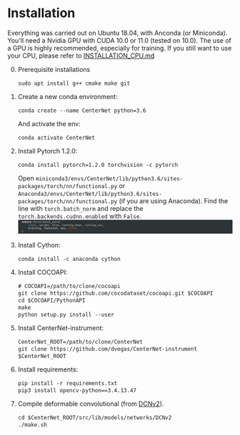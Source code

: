 # Installation

Everything was carried out on Ubuntu 18.04, with Anconda (or Miniconda). You'll need a Nvidia GPU with CUDA 10.0 or 11.0 (tested on 10.0). The use of a GPU is highly recommended, especially for training. If you still want to use your CPU, please refer to [INSTALLATION_CPU.md](INSTLATTION_CPU.md)

0. Prerequisite installations
   ~~~
   sudo apt install g++ cmake make git 
   ~~~
1. Create a new conda environment:
   ~~~
   conda create --name CenterNet python=3.6
   ~~~

   And activate the env:
   ~~~
   conda activate CenterNet
   ~~~
2. Install Pytorch 1.2.0:
   ~~~
   conda install pytorch=1.2.0 torchvision -c pytorch
   ~~~
   Open `miniconda3/envs/CenterNet/lib/python3.6/sites-packages/torch/nn/functional.py` or `Anaconda3/envs/CenterNet/lib/python3.6/sites-packages/torch/nn/functional.py` (if you are using Anaconda).
   Find the line with `torch.batch_norm` and replace the `torch.backends.cudnn.enabled` with `False`.
   ![alt text](Torch.batch.png)

3. Install Cython:
   ~~~
   conda install -c anaconda cython
   ~~~
   
4. Install COCOAPI:
   ~~~
   # COCOAPI=/path/to/clone/cocoapi
   git clone https://github.com/cocodataset/cocoapi.git $COCOAPI
   cd $COCOAPI/PythonAPI
   make
   python setup.py install --user
   ~~~
5. Install CenterNet-instrument:
   ~~~
   CenterNet_ROOT=/path/to/clone/CenterNet
   git clone https://github.com/dvegas/CenterNet-instrument $CenterNet_ROOT
   ~~~
6. Install requirements:
   ~~~
   pip install -r requirements.txt
   pip3 install opencv-python==3.4.13.47
   ~~~
7. Compile deformable convolutional (from [DCNv2](https://github.com/CharlesShang/DCNv2)).
   ~~~
   cd $CenterNet_ROOT/src/lib/models/networks/DCNv2
   ./make.sh
   ~~~
   
